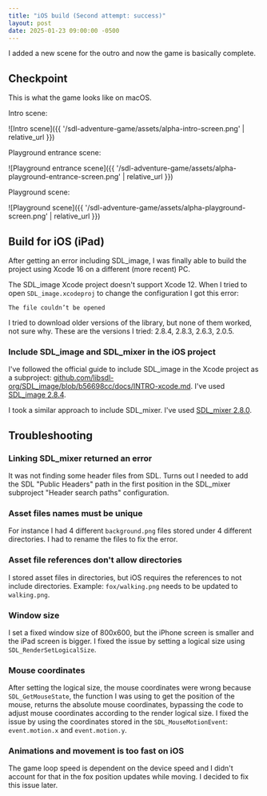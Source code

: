 ```yaml
---
title: "iOS build (Second attempt: success)"
layout: post
date: 2025-01-23 09:00:00 -0500
---
```


I added a new scene for the outro and now the game is basically complete.

## Checkpoint

This is what the game looks like on macOS.

Intro scene:

![Intro scene]({{ '/sdl-adventure-game/assets/alpha-intro-screen.png' | relative_url }})

Playground entrance scene:

![Playground entrance scene]({{ '/sdl-adventure-game/assets/alpha-playground-entrance-screen.png' | relative_url }})

Playground scene:

![Playground scene]({{ '/sdl-adventure-game/assets/alpha-playground-screen.png' | relative_url }})

## Build for iOS (iPad)

After getting an error including SDL_image, I was finally able to build the project using Xcode 16 on a different (more recent) PC.

The SDL_image Xcode project doesn't support Xcode 12. When I tried to open `SDL_image.xcodeproj` to change the configuration I got this error:

```
The file couldn’t be opened
```

I tried to download older versions of the library, but none of them worked, not sure why. These are the versions I tried: 2.8.4, 2.8.3, 2.6.3, 2.0.5.

### Include SDL_image and SDL_mixer in the iOS project

I've followed the official guide to include SDL_image in the Xcode project as a subproject: [github.com/libsdl-org/SDL_image/blob/b56698cc/docs/INTRO-xcode.md](https://github.com/libsdl-org/SDL_image/blob/b56698cc/docs/INTRO-xcode.md). I've used [SDL_image 2.8.4](https://github.com/libsdl-org/SDL_image/releases/tag/release-2.8.4).

I took a similar approach to include SDL_mixer. I've used [SDL_mixer 2.8.0](https://github.com/libsdl-org/SDL_mixer/releases/tag/release-2.8.0).

## Troubleshooting

### Linking SDL_mixer returned an error

It was not finding some header files from SDL. Turns out I needed to add the SDL "Public Headers" path in the first position in the SDL_mixer subproject "Header search paths" configuration.

### Asset files names must be unique

For instance I had 4 different `background.png` files stored under 4 different directories. I had to rename the files to fix the error.

### Asset file references don't allow directories

I stored asset files in directories, but iOS requires the references to not include directories. Example: `fox/walking.png` needs to be updated to `walking.png`.

### Window size

I set a fixed window size of 800x600, but the iPhone screen is smaller and the iPad screen is bigger. I fixed the issue by setting a logical size using `SDL_RenderSetLogicalSize`.

### Mouse coordinates

After setting the logical size, the mouse coordinates were wrong because `SDL_GetMouseState`, the function I was using to get the position of the mouse, returns the absolute mouse coordinates, bypassing the code to adjust mouse coordinates according to the render logical size. I fixed the issue by using the coordinates stored in the `SDL_MouseMotionEvent`: `event.motion.x` and `event.motion.y`.

### Animations and movement is too fast on iOS

The game loop speed is dependent on the device speed and I didn't account for that in the fox position updates while moving. I decided to fix this issue later.
